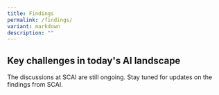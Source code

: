 ```yaml
---
title: Findings
permalink: /findings/
variant: markdown
description: ""
---
```

## Key challenges in today's AI landscape


The discussions at SCAI are still ongoing. Stay tuned for updates on the findings from SCAI.